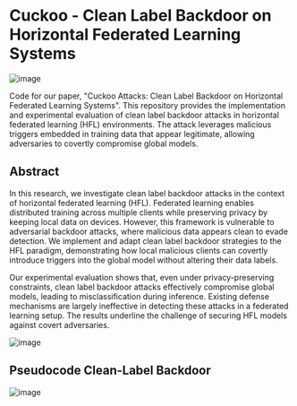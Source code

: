 # Cuckoo - Clean Label Backdoor on Horizontal Federated Learning Systems
![image](https://github.com/user-attachments/assets/08905ae4-a281-4da2-9343-2ce1511a5331)

Code for our paper, "Cuckoo Attacks: Clean Label Backdoor on Horizontal Federated Learning Systems". This repository provides the implementation and experimental evaluation of clean label backdoor attacks in horizontal federated learning (HFL) environments. The attack leverages malicious triggers embedded in training data that appear legitimate, allowing adversaries to covertly compromise global models.

## Abstract

In this research, we investigate clean label backdoor attacks in the context of horizontal federated learning (HFL). Federated learning enables distributed training across multiple clients while preserving privacy by keeping local data on devices. However, this framework is vulnerable to adversarial backdoor attacks, where malicious data appears clean to evade detection. We implement and adapt clean label backdoor strategies to the HFL paradigm, demonstrating how local malicious clients can covertly introduce triggers into the global model without altering their data labels.

Our experimental evaluation shows that, even under privacy-preserving constraints, clean label backdoor attacks effectively compromise global models, leading to misclassification during inference. Existing defense mechanisms are largely ineffective in detecting these attacks in a federated learning setup. The results underline the challenge of securing HFL models against covert adversaries.


![image](https://github.com/user-attachments/assets/b6e09556-7e42-4a54-b31f-c034dea08706)


## Pseudocode Clean-Label Backdoor

![image](https://github.com/user-attachments/assets/e98a52cd-ee14-4e6a-a176-6a2a2e526258)


